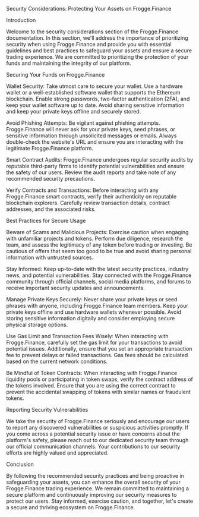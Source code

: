 Security Considerations: Protecting Your Assets on Frogge.Finance

Introduction

Welcome to the security considerations section of the Frogge.Finance documentation. In this section, we'll address the importance of prioritizing security when using Frogge.Finance and provide you with essential guidelines and best practices to safeguard your assets and ensure a secure trading experience. We are committed to prioritizing the protection of your funds and maintaining the integrity of our platform.

Securing Your Funds on Frogge.Finance

Wallet Security: Take utmost care to secure your wallet. Use a hardware wallet or a well-established software wallet that supports the Ethereum blockchain. Enable strong passwords, two-factor authentication (2FA), and keep your wallet software up to date. Avoid sharing sensitive information and keep your private keys offline and securely stored.

Avoid Phishing Attempts: Be vigilant against phishing attempts. Frogge.Finance will never ask for your private keys, seed phrases, or sensitive information through unsolicited messages or emails. Always double-check the website's URL and ensure you are interacting with the legitimate Frogge.Finance platform.

Smart Contract Audits: Frogge.Finance undergoes regular security audits by reputable third-party firms to identify potential vulnerabilities and ensure the safety of our users. Review the audit reports and take note of any recommended security precautions.

Verify Contracts and Transactions: Before interacting with any Frogge.Finance smart contracts, verify their authenticity on reputable blockchain explorers. Carefully review transaction details, contract addresses, and the associated risks.

Best Practices for Secure Usage

Beware of Scams and Malicious Projects: Exercise caution when engaging with unfamiliar projects and tokens. Perform due diligence, research the team, and assess the legitimacy of any token before trading or investing. Be cautious of offers that seem too good to be true and avoid sharing personal information with untrusted sources.

Stay Informed: Keep up-to-date with the latest security practices, industry news, and potential vulnerabilities. Stay connected with the Frogge.Finance community through official channels, social media platforms, and forums to receive important security updates and announcements.

Manage Private Keys Securely: Never share your private keys or seed phrases with anyone, including Frogge.Finance team members. Keep your private keys offline and use hardware wallets whenever possible. Avoid storing sensitive information digitally and consider employing secure physical storage options.

Use Gas Limit and Transaction Fees Wisely: When interacting with Frogge.Finance, carefully set the gas limit for your transactions to avoid potential issues. Additionally, ensure that you set an appropriate transaction fee to prevent delays or failed transactions. Gas fees should be calculated based on the current network conditions.

Be Mindful of Token Contracts: When interacting with Frogge.Finance liquidity pools or participating in token swaps, verify the contract address of the tokens involved. Ensure that you are using the correct contract to prevent the accidental swapping of tokens with similar names or fraudulent tokens.

Reporting Security Vulnerabilities

We take the security of Frogge.Finance seriously and encourage our users to report any discovered vulnerabilities or suspicious activities promptly. If you come across a potential security issue or have concerns about the platform's safety, please reach out to our dedicated security team through our official communication channels. Your contributions to our security efforts are highly valued and appreciated.

Conclusion

By following the recommended security practices and being proactive in safeguarding your assets, you can enhance the overall security of your Frogge.Finance trading experience. We remain committed to maintaining a secure platform and continuously improving our security measures to protect our users. Stay informed, exercise caution, and together, let's create a secure and thriving ecosystem on Frogge.Finance.